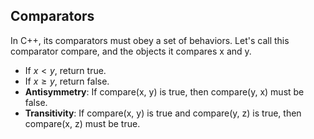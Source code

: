 ## Comparators

In C++, its comparators must obey a set of behaviors. Let's call this comparator compare, and the objects it compares x and y.

- If $x < y$, return true.
- If $x \ge y$, return false.
- **Antisymmetry**: If compare(x, y) is true, then compare(y, x) must be false.
- **Transitivity**: If compare(x, y) is true and compare(y, z) is true, then compare(x, z) must be true.
